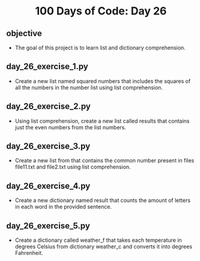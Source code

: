 <h1 align="center">
    100 Days of Code: Day 26
  <br>
</h1>

## objective 
- The goal of this project is to learn list and dictionary comprehension.

## day_26_exercise_1.py 
- Create a new list named squared numbers that includes the squares of all the numbers in the number list using list comprehension.

## day_26_exercise_2.py 
- Using list comprehension, create a new list called results that contains just the even numbers from the list numbers.

## day_26_exercise_3.py
- Create a new list from that contains the common number present in files file11.txt and file2.txt using list comprehension.

## day_26_exercise_4.py
- Create a new dictionary named result that counts the amount of letters in each word in the provided sentence.

## day_26_exercise_5.py
- Create a dictionary called weather_f that takes each temperature in degrees Celsius from dictionary weather_c and converts it into degrees Fahrenheit.

